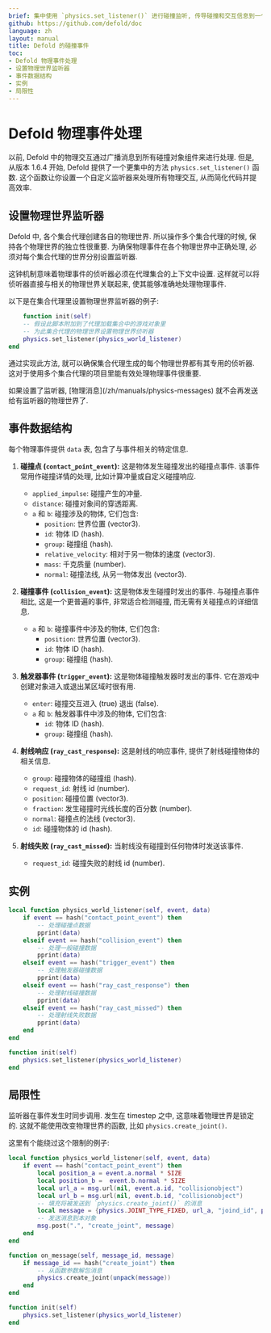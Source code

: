```yaml
---
brief: 集中使用 `physics.set_listener()` 进行碰撞监听, 传导碰撞和交互信息到一个指定函数里.
github: https://github.com/defold/doc
language: zh
layout: manual
title: Defold 的碰撞事件
toc:
- Defold 物理事件处理
- 设置物理世界监听器
- 事件数据结构
- 实例
- 局限性
---
```


# Defold 物理事件处理

以前, Defold 中的物理交互通过广播消息到所有碰撞对象组件来进行处理. 但是, 从版本 1.6.4 开始, Defold 提供了一个更集中的方法 `physics.set_listener()` 函数. 这个函数让你设置一个自定义监听器来处理所有物理交互, 从而简化代码并提高效率.

## 设置物理世界监听器

Defold 中, 各个集合代理创建各自的物理世界. 所以操作多个集合代理的时候, 保持各个物理世界的独立性很重要. 为确保物理事件在各个物理世界中正确处理, 必须对每个集合代理的世界分别设置监听器.

这钟机制意味着物理事件的侦听器必须在代理集合的上下文中设置. 这样就可以将侦听器直接与相关的物理世界关联起来, 使其能够准确地处理物理事件.

以下是在集合代理里设置物理世界监听器的例子:

```lua
	function init(self)
    -- 假设此脚本附加到了代理加载集合中的游戏对象里
    -- 为此集合代理的物理世界设置物理世界侦听器
    physics.set_listener(physics_world_listener)
end
```

通过实现此方法, 就可以确保集合代理生成的每个物理世界都有其专用的侦听器. 这对于使用多个集合代理的项目里能有效处理物理事件很重要.

<div class='important' markdown='1'>
如果设置了监听器, [物理消息](/zh/manuals/physics-messages) 就不会再发送给有监听器的物理世界了.
</div>

## 事件数据结构

每个物理事件提供 `data` 表, 包含了与事件相关的特定信息.

1. **碰撞点 (`contact_point_event`):**
这是物体发生碰撞发出的碰撞点事件. 该事件常用作碰撞详情的处理, 比如计算冲量或自定义碰撞响应.

   - `applied_impulse`: 碰撞产生的冲量.
   - `distance`: 碰撞对象间的穿透距离.
   - `a` 和 `b`: 碰撞涉及的物体, 它们包含:
     - `position`: 世界位置 (vector3).
     - `id`: 物体 ID (hash).
     - `group`: 碰撞组 (hash).
     - `relative_velocity`: 相对于另一物体的速度 (vector3).
     - `mass`: 千克质量 (number).
     - `normal`: 碰撞法线, 从另一物体发出 (vector3).

2. **碰撞事件 (`collision_event`):**
这是物体发生碰撞时发出的事件. 与碰撞点事件相比, 这是一个更普遍的事件, 非常适合检测碰撞, 而无需有关碰撞点的详细信息.

   - `a` 和 `b`: 碰撞事件中涉及的物体, 它们包含:
     - `position`: 世界位置 (vector3).
     - `id`: 物体 ID (hash).
     - `group`: 碰撞组 (hash).

3. **触发器事件 (`trigger_event`):** 
这是物体碰撞触发器时发出的事件. 它在游戏中创建对象进入或退出某区域时很有用.

   - `enter`: 碰撞交互进入 (true) 退出 (false).
   - `a` 和 `b`: 触发器事件中涉及的物体, 它们包含:
     - `id`: 物体 ID (hash).
     - `group`: 碰撞组 (hash).

4. **射线响应 (`ray_cast_response`):**
这是射线的响应事件, 提供了射线碰撞物体的相关信息.

   - `group`: 碰撞物体的碰撞组 (hash).
   - `request_id`: 射线 id (number).
   - `position`: 碰撞位置 (vector3).
   - `fraction`: 发生碰撞时光线长度的百分数 (number).
   - `normal`: 碰撞点的法线 (vector3).
   - `id`: 碰撞物体的 id (hash).

5. **射线失败 (`ray_cast_missed`):**
当射线没有碰撞到任何物体时发送该事件.

   - `request_id`: 碰撞失败的射线 id (number).

## 实例

```lua
local function physics_world_listener(self, event, data)
    if event == hash("contact_point_event") then
        -- 处理碰撞点数据
        pprint(data)
    elseif event == hash("collision_event") then
        -- 处理一般碰撞数据
        pprint(data)
    elseif event == hash("trigger_event") then
        -- 处理触发器碰撞数据
        pprint(data)
    elseif event == hash("ray_cast_response") then
        -- 处理射线碰撞数据
        pprint(data)
    elseif event == hash("ray_cast_missed") then
        -- 处理射线失败数据
        pprint(data)
    end
end

function init(self)
    physics.set_listener(physics_world_listener)
end
```

## 局限性

监听器在事件发生时同步调用. 发生在 timestep 之中, 这意味着物理世界是锁定的. 这就不能使用改变物理世界的函数, 比如  `physics.create_joint()`.

这里有个能绕过这个限制的例子:
```lua
local function physics_world_listener(self, event, data)
    if event == hash("contact_point_event") then
        local position_a = event.a.normal * SIZE
        local position_b =  event.b.normal * SIZE
        local url_a = msg.url(nil, event.a.id, "collisionobject")
        local url_b = msg.url(nil, event.b.id, "collisionobject")
        -- 填充将被发送到 `physics.create_joint()` 的消息
        local message = {physics.JOINT_TYPE_FIXED, url_a, "joind_id", position_a, url_b, position_b, {max_length = SIZE}}
        -- 发送消息到本对象
        msg.post(".", "create_joint", message)
    end
end

function on_message(self, message_id, message)
    if message_id == hash("create_joint") then
        -- 从函数参数解包消息
        physics.create_joint(unpack(message))
    end
end

function init(self)
    physics.set_listener(physics_world_listener)
end
```
